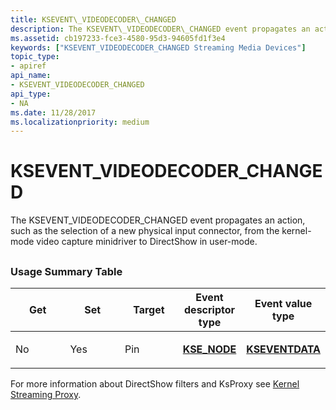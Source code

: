 ```yaml
---
title: KSEVENT\_VIDEODECODER\_CHANGED
description: The KSEVENT\_VIDEODECODER\_CHANGED event propagates an action, such as the selection of a new physical input connector, from the kernel-mode video capture minidriver to DirectShow in user-mode.
ms.assetid: cb197233-fce3-4580-95d3-94605fd1f3e4
keywords: ["KSEVENT_VIDEODECODER_CHANGED Streaming Media Devices"]
topic_type:
- apiref
api_name:
- KSEVENT_VIDEODECODER_CHANGED
api_type:
- NA
ms.date: 11/28/2017
ms.localizationpriority: medium
---
```


# KSEVENT\_VIDEODECODER\_CHANGED


The KSEVENT\_VIDEODECODER\_CHANGED event propagates an action, such as the selection of a new physical input connector, from the kernel-mode video capture minidriver to DirectShow in user-mode.

## <span id="ddk_ksevent_videodecoder_changed_ks"></span><span id="DDK_KSEVENT_VIDEODECODER_CHANGED_KS"></span>


### <span id="usage_summary_table"></span><span id="USAGE_SUMMARY_TABLE"></span>Usage Summary Table

<table>
<colgroup>
<col width="20%" />
<col width="20%" />
<col width="20%" />
<col width="20%" />
<col width="20%" />
</colgroup>
<thead>
<tr class="header">
<th>Get</th>
<th>Set</th>
<th>Target</th>
<th>Event descriptor type</th>
<th>Event value type</th>
</tr>
</thead>
<tbody>
<tr class="odd">
<td><p>No</p></td>
<td><p>Yes</p></td>
<td><p>Pin</p></td>
<td><p><a href="https://docs.microsoft.com/windows-hardware/drivers/ddi/ks/ns-ks-kse_node" data-raw-source="[&lt;strong&gt;KSE_NODE&lt;/strong&gt;](https://docs.microsoft.com/windows-hardware/drivers/ddi/ks/ns-ks-kse_node)"><strong>KSE_NODE</strong></a></p></td>
<td><p><a href="https://docs.microsoft.com/windows-hardware/drivers/ddi/ks/ns-ks-kseventdata" data-raw-source="[&lt;strong&gt;KSEVENTDATA&lt;/strong&gt;](https://docs.microsoft.com/windows-hardware/drivers/ddi/ks/ns-ks-kseventdata)"><strong>KSEVENTDATA</strong></a></p></td>
</tr>
</tbody>
</table>

 

For more information about DirectShow filters and KsProxy see [Kernel Streaming Proxy](https://docs.microsoft.com/windows-hardware/drivers/ddi/_stream/index).

 

 





